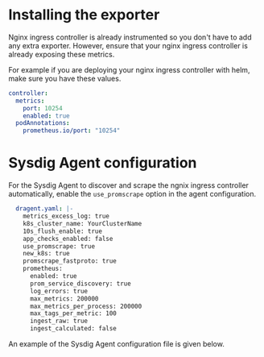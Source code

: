 # Installing the exporter
Nginx ingress controller is already instrumented so you don't have to add any extra exporter. However, ensure that your nginx ingress controller is already exposing these metrics.

For example if you are deploying your nginx ingress controller with helm, make sure you have these values.

```yaml
controller:
  metrics:
    port: 10254
    enabled: true
  podAnnotations:
    prometheus.io/port: "10254"
```

# Sysdig Agent configuration
For the Sysdig Agent to discover and scrape the ngnix ingress controller automatically, enable the `use_promscrape` option in the agent configuration.

```yaml
  dragent.yaml: |-
    metrics_excess_log: true
    k8s_cluster_name: YourClusterName
    10s_flush_enable: true
    app_checks_enabled: false
    use_promscrape: true
    new_k8s: true
    promscrape_fastproto: true
    prometheus:
      enabled: true
      prom_service_discovery: true
      log_errors: true
      max_metrics: 200000
      max_metrics_per_process: 200000
      max_tags_per_metric: 100
      ingest_raw: true
      ingest_calculated: false
```
An example of the Sysdig Agent configuration file is given below.
